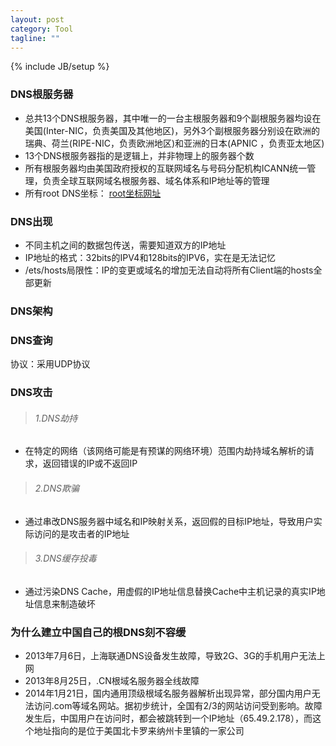 ```yaml
---
layout: post
category: Tool
tagline: ""
---
```

{% include JB/setup %}


### DNS根服务器
* 总共13个DNS根服务器，其中唯一的一台主根服务器和9个副根服务器均设在美国(Inter-NIC，负责美国及其他地区)，另外3个副根服务器分别设在欧洲的瑞典、荷兰(RIPE-NIC，负责欧洲地区)和亚洲的日本(APNIC ，负责亚太地区)
* 13个DNS根服务器指的是逻辑上，并非物理上的服务器个数
* 所有根服务器均由美国政府授权的互联网域名与号码分配机构ICANN统一管理，负责全球互联网域名根服务器、域名体系和IP地址等的管理
* 所有root DNS坐标： [root坐标网址](http://root-servers.org/)

### DNS出现

* 不同主机之间的数据包传送，需要知道双方的IP地址
* IP地址的格式：32bits的IPV4和128bits的IPV6，实在是无法记忆
* /ets/hosts局限性：IP的变更或域名的增加无法自动将所有Client端的hosts全部更新

### DNS架构

### DNS查询
协议：采用UDP协议



### DNS攻击

>###### 1.DNS劫持
* 在特定的网络（该网络可能是有预谋的网络环境）范围内劫持域名解析的请求，返回错误的IP或不返回IP

>###### 2.DNS欺骗
* 通过串改DNS服务器中域名和IP映射关系，返回假的目标IP地址，导致用户实际访问的是攻击者的IP地址

>###### 3.DNS缓存投毒
* 通过污染DNS Cache，用虚假的IP地址信息替换Cache中主机记录的真实IP地址信息来制造破坏



### 为什么建立中国自己的根DNS刻不容缓

* 2013年7月6日，上海联通DNS设备发生故障，导致2G、3G的手机用户无法上网
* 2013年8月25日，.CN根域名服务器全线故障
* 2014年1月21日，国内通用顶级根域名服务器解析出现异常，部分国内用户无法访问.com等域名网站。据初步统计，全国有2/3的网站访问受到影响。故障发生后，中国用户在访问时，都会被跳转到一个IP地址（65.49.2.178），而这个地址指向的是位于美国北卡罗来纳州卡里镇的一家公司
